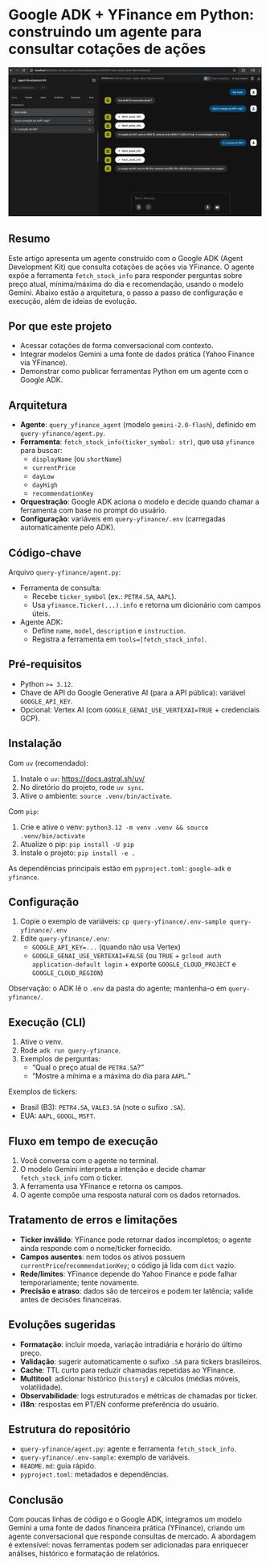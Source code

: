 # Google ADK + YFinance em Python: construindo um agente para consultar cotações de ações

![Screenshot – Google ADK + YFinance](images/google-adk.png)

## Resumo
Este artigo apresenta um agente construído com o Google ADK (Agent Development Kit) que consulta cotações de ações via YFinance. O agente expõe a ferramenta `fetch_stock_info` para responder perguntas sobre preço atual, mínima/máxima do dia e recomendação, usando o modelo Gemini. Abaixo estão a arquitetura, o passo a passo de configuração e execução, além de ideias de evolução.

## Por que este projeto
- Acessar cotações de forma conversacional com contexto.
- Integrar modelos Gemini a uma fonte de dados prática (Yahoo Finance via YFinance).
- Demonstrar como publicar ferramentas Python em um agente com o Google ADK.

## Arquitetura
- **Agente**: `query_yfinance_agent` (modelo `gemini-2.0-flash`), definido em `query-yfinance/agent.py`.
- **Ferramenta**: `fetch_stock_info(ticker_symbol: str)`, que usa `yfinance` para buscar:
  - `displayName` (ou `shortName`)
  - `currentPrice`
  - `dayLow`
  - `dayHigh`
  - `recommendationKey`
- **Orquestração**: Google ADK aciona o modelo e decide quando chamar a ferramenta com base no prompt do usuário.
- **Configuração**: variáveis em `query-yfinance/.env` (carregadas automaticamente pelo ADK).

## Código-chave
Arquivo `query-yfinance/agent.py`:
- Ferramenta de consulta:
  - Recebe `ticker_symbol` (ex.: `PETR4.SA`, `AAPL`).
  - Usa `yfinance.Ticker(...).info` e retorna um dicionário com campos úteis.
- Agente ADK:
  - Define `name`, `model`, `description` e `instruction`.
  - Registra a ferramenta em `tools=[fetch_stock_info]`.

## Pré-requisitos
- Python `>= 3.12`.
- Chave de API do Google Generative AI (para a API pública): variável `GOOGLE_API_KEY`.
- Opcional: Vertex AI (com `GOOGLE_GENAI_USE_VERTEXAI=TRUE` + credenciais GCP).

## Instalação
Com `uv` (recomendado):
1. Instale o `uv`: https://docs.astral.sh/uv/
2. No diretório do projeto, rode `uv sync`.
3. Ative o ambiente: `source .venv/bin/activate`.

Com `pip`:
1. Crie e ative o venv: `python3.12 -m venv .venv && source .venv/bin/activate`
2. Atualize o pip: `pip install -U pip`
3. Instale o projeto: `pip install -e .`

As dependências principais estão em `pyproject.toml`: `google-adk` e `yfinance`.

## Configuração
1. Copie o exemplo de variáveis: `cp query-yfinance/.env-sample query-yfinance/.env`
2. Edite `query-yfinance/.env`:
   - `GOOGLE_API_KEY=...` (quando não usa Vertex)
   - `GOOGLE_GENAI_USE_VERTEXAI=FALSE` (ou `TRUE` + `gcloud auth application-default login` + exporte `GOOGLE_CLOUD_PROJECT` e `GOOGLE_CLOUD_REGION`)

Observação: o ADK lê o `.env` da pasta do agente; mantenha-o em `query-yfinance/`.

## Execução (CLI)
1. Ative o venv.
2. Rode `adk run query-yfinance`.
3. Exemplos de perguntas:
   - “Qual o preço atual de `PETR4.SA`?”
   - “Mostre a mínima e a máxima do dia para `AAPL`.”

Exemplos de tickers:
- Brasil (B3): `PETR4.SA`, `VALE3.SA` (note o sufixo `.SA`).
- EUA: `AAPL`, `GOOGL`, `MSFT`.

## Fluxo em tempo de execução
1. Você conversa com o agente no terminal.
2. O modelo Gemini interpreta a intenção e decide chamar `fetch_stock_info` com o ticker.
3. A ferramenta usa YFinance e retorna os campos.
4. O agente compõe uma resposta natural com os dados retornados.

## Tratamento de erros e limitações
- **Ticker inválido**: YFinance pode retornar dados incompletos; o agente ainda responde com o nome/ticker fornecido.
- **Campos ausentes**: nem todos os ativos possuem `currentPrice`/`recommendationKey`; o código já lida com `dict` vazio.
- **Rede/limites**: YFinance depende do Yahoo Finance e pode falhar temporariamente; tente novamente.
- **Precisão e atraso**: dados são de terceiros e podem ter latência; valide antes de decisões financeiras.

## Evoluções sugeridas
- **Formatação**: incluir moeda, variação intradiária e horário do último preço.
- **Validação**: sugerir automaticamente o sufixo `.SA` para tickers brasileiros.
- **Cache**: TTL curto para reduzir chamadas repetidas ao YFinance.
- **Multitool**: adicionar histórico (`history`) e cálculos (médias móveis, volatilidade).
- **Observabilidade**: logs estruturados e métricas de chamadas por ticker.
- **i18n**: respostas em PT/EN conforme preferência do usuário.

## Estrutura do repositório
- `query-yfinance/agent.py`: agente e ferramenta `fetch_stock_info`.
- `query-yfinance/.env-sample`: exemplo de variáveis.
- `README.md`: guia rápido.
- `pyproject.toml`: metadados e dependências.

## Conclusão
Com poucas linhas de código e o Google ADK, integramos um modelo Gemini a uma fonte de dados financeira prática (YFinance), criando um agente conversacional que responde consultas de mercado. A abordagem é extensível: novas ferramentas podem ser adicionadas para enriquecer análises, histórico e formatação de relatórios.
